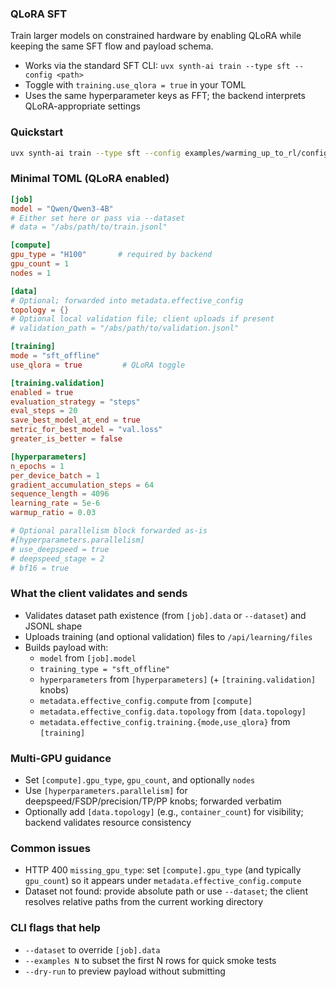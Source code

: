 ### QLoRA SFT

Train larger models on constrained hardware by enabling QLoRA while keeping the same SFT flow and payload schema.

- Works via the standard SFT CLI: `uvx synth-ai train --type sft --config <path>`
- Toggle with `training.use_qlora = true` in your TOML
- Uses the same hyperparameter keys as FFT; the backend interprets QLoRA-appropriate settings

### Quickstart

```bash
uvx synth-ai train --type sft --config examples/warming_up_to_rl/configs/crafter_fft_4b.toml --dataset /abs/path/to/train.jsonl
```

### Minimal TOML (QLoRA enabled)

```toml
[job]
model = "Qwen/Qwen3-4B"
# Either set here or pass via --dataset
# data = "/abs/path/to/train.jsonl"

[compute]
gpu_type = "H100"       # required by backend
gpu_count = 1
nodes = 1

[data]
# Optional; forwarded into metadata.effective_config
topology = {}
# Optional local validation file; client uploads if present
# validation_path = "/abs/path/to/validation.jsonl"

[training]
mode = "sft_offline"
use_qlora = true         # QLoRA toggle

[training.validation]
enabled = true
evaluation_strategy = "steps"
eval_steps = 20
save_best_model_at_end = true
metric_for_best_model = "val.loss"
greater_is_better = false

[hyperparameters]
n_epochs = 1
per_device_batch = 1
gradient_accumulation_steps = 64
sequence_length = 4096
learning_rate = 5e-6
warmup_ratio = 0.03

# Optional parallelism block forwarded as-is
#[hyperparameters.parallelism]
# use_deepspeed = true
# deepspeed_stage = 2
# bf16 = true
```

### What the client validates and sends

- Validates dataset path existence (from `[job].data` or `--dataset`) and JSONL shape
- Uploads training (and optional validation) files to `/api/learning/files`
- Builds payload with:
  - `model` from `[job].model`
  - `training_type = "sft_offline"`
  - `hyperparameters` from `[hyperparameters]` (+ `[training.validation]` knobs)
  - `metadata.effective_config.compute` from `[compute]`
  - `metadata.effective_config.data.topology` from `[data.topology]`
  - `metadata.effective_config.training.{mode,use_qlora}` from `[training]`

### Multi‑GPU guidance

- Set `[compute].gpu_type`, `gpu_count`, and optionally `nodes`
- Use `[hyperparameters.parallelism]` for deepspeed/FSDP/precision/TP/PP knobs; forwarded verbatim
- Optionally add `[data.topology]` (e.g., `container_count`) for visibility; backend validates resource consistency

### Common issues

- HTTP 400 `missing_gpu_type`: set `[compute].gpu_type` (and typically `gpu_count`) so it appears under `metadata.effective_config.compute`
- Dataset not found: provide absolute path or use `--dataset`; the client resolves relative paths from the current working directory

### CLI flags that help

- `--dataset` to override `[job].data`
- `--examples N` to subset the first N rows for quick smoke tests
- `--dry-run` to preview payload without submitting


